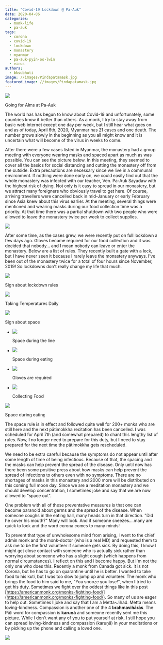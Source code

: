```yaml
---
title: "Covid-19 Lockdown @ Pa-Auk"
date: 2020-04-06
categories: 
  - monk-life
  - pa-auk
tags: 
  - corona
  - covid-19
  - lockdown
  - monastery
  - myanmar
  - pa-auk-pyin-oo-lwin
  - virus
authors: 
  - bksubhuti
image: //images/Pindapatamask.jpg
featured_image: //images/Pindapatamask.jpg
---
```


![](/images/Pindapatamask-1024x768.jpg)

Going for Alms at Pa-Auk

The world has has begun to know about Covid-19 and unfortunately, some countries know it better than others. As a monk, I try to stay away from basic web internet except one day per week, but I still hear what goes on and as of today, April 6th, 2020, Myanmar has 21 cases and one death. The number grows slowly in the beginning as you all might know and it is uncertain what will become of the virus in weeks to come.

After there were a few cases listed in Myanmar, the monastery had a group meeting with everyone wearing masks and spaced apart as much as was possible. You can see the picture below. In this meeting, they seemed to cover all the basics for social distancing and cutting the monastery off from the outside. Extra precautions are necessary since we live in a communal environment. If nothing were done early on, we could easily find out that the whole monastery was infected with our teacher, Ven. Pa-Auk Sayadaw with the highest risk of dying. Not only is it easy to spread in our monastery, but we attract many foreigners who obviously travel to get here. Of course, arriving travellers were cancelled back in mid-January or early February since Asia knew about this virus earlier. At the meeting, several things were mentioned and wearing masks during our food collection time was a priority. At that time there was a partial shutdown with two people who were allowed to leave the monastery twice per week to collect supplies.

![](/images/wp-1586152906651.jpg)

After some time, as the cases grew, we were recently put on full lockdown a few days ago. Gloves became required for our food collection and it was decided that nobody... and I mean nobody can leave or enter the monastery. Below are a list of rules. They recently built a gate with a lock, but I have never seen it because I rarely leave the monastery anyways. I've been out of the monastery twice for a total of four hours since November, 2019! So lockdowns don't really change my life that much.

![](/images/wp-15861529066489084840846558183257-e1586177580685.jpg)

Sign about lockdown rules

![](/images/wp-1586152906621.jpg)

Taking Temperatures Daily

![](/images/wp-1586152906644.jpg)

Sign about space

- ![](/images/wp-1586152906625.jpg)
    
    Space during the line
    
- ![](/images/wp-1586152906640.jpg)
    
    Space during eating
    

- ![](/images/wp-1586152906634.jpg)
    
    Gloves are required
    
- ![](/images/wp-1586152906629.jpg)
    
    Collecting Food
    

![](/images/wp-1586152906637.jpg)

Space during eating

The space rule is in effect and followed quite well for 200+ monks who are still here and the next pātimokkha recitation has been cancelled. I was scheduled for April 7th (and somewhat prepared) to chant this lengthy list of rules. Now, I no longer need to prepare for this duty, but I need to stay prepared for the next time the pātimokkha gets rescheduled.

We need to be extra careful because the symptoms do not appear until after some length of time of being infectious. Because of that, the spacing and the masks can help prevent the spread of the disease. Only until now has there been some positive press about how masks can help prevent the spread of infections to others even with no symptoms. There are no shortages of masks in this monastery and 2000 more will be distributed on this coming full moon day. Since we are a meditation monastery and we should develop concentration, I sometimes joke and say that we are now allowed to "space out".

One problem with all of these preventative measures is that one can become paranoid about germs and the spread of the disease. When someone coughs in the eating hall, many heads turn in that direction. "Did he cover his mouth?" Many will look. And if someone sneezes....many are quick to look and the word corona comes to many minds!

To prevent that type of unwholesome mind from arising, I went to the chief admin monk and the monk-doctor (who is a real MD) and requested them to ask me to be the first volunteer if someone gets sick. By doing this, I know I might get close contact with someone who is actually sick rather than worrying about someone who has a slight cough (which happens from normal circumstances). I reflect on this and I become happy. But I'm not the only one who does this. Recently a monk from Canada got sick. It is not Corona, but he has to go on quarantine until he is better. I wanted to take food to his kuti, but I was too slow to jump up and volunteer. The monk who brings the food to him said to me, "You snooze you lose!", when I tried to get his duty. Sometimes we fight over the oddest things like in this post [https://americanmonk.org/monks-fighting-food/](https://americanmonk.org/monks-fighting-food/). So many of us are eager to help out. Sometimes I joke and say that I am a Metta-Jihad. Metta means loving-kindness. Compassion is another one of the 4 **brahmavihārās**. The Pāḷi word for compassion is **karuṇā** and someone recently sent me this picture. While I don't want any of you to put yourself at risk, I still hope you can spread loving-kindness and compassion (karuṇā) in your meditations or by picking up the phone and calling a loved one.

![](/images/spreadKaruna.jpg)